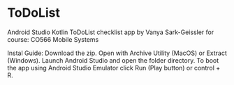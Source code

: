 # ToDoList
Android Studio Kotlin ToDoList checklist app
by 
Vanya Sark-Geissler for course: CO566 Mobile Systems

Instal Guide:
Download the zip.
Open with Archive Utility (MacOS) or Extract (Windows).
Launch Android Studio and open the folder directory. 
To boot the app using Android Studio Emulator click Run (Play button) or control + R.
